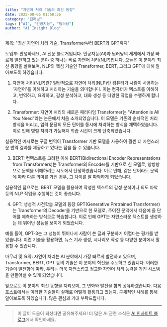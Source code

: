 ```yaml
---
title: "자연어 처리 기술의 최신 동향"
date: 2025-08-05 01:50:56
category: "딥러닝"
tags: ["AI", "인공지능", "딥러닝"]
author: "AI Insight Blog"
---
```


제목: "최신 자연어 처리 기술, Transformer부터 BERT와 GPT까지"

도입부:
안녕하세요, AI 전문 블로거입니다. 인공지능(AI)과 딥러닝의 세계에서 가장 빠르게 발전하고 있는 분야 중 하나는 바로 자연어 처리(NLP)입니다. 오늘은 이 분야의 최신 동향을 살펴보며, NLP의 핵심 기술인 Transformer, BERT, 그리고 GPT에 대해 알아보도록 하겠습니다.

1. 자연어 처리(NLP)란?
일반적으로 자연어 처리(NLP)란 컴퓨터가 사람이 사용하는 '자연어'를 이해하고 처리하는 기술을 의미합니다. 이는 컴퓨터가 텍스트를 이해하고, 번역하고, 요약하고, 감성 분석하고, 대화 생성 등 다양한 작업을 수행하게 합니다. 

2. Transformer: 자연어 처리의 새로운 패러다임
Transformer는 "Attention is All You Need"라는 논문에서 처음 소개되었습니다. 이 모델은 기존의 순차적인 처리 방식을 버리고, 입력 문장의 모든 단어를 동시에 처리하는 방식을 채택하였습니다. 이로 인해 병렬 처리가 가능해져 학습 시간이 크게 단축되었습니다. 

실용적인 예시로는 구글 번역이 Transformer 기반 모델을 사용하여 훨씬 더 자연스러운 번역 결과를 제공하고 있다는 점을 들 수 있습니다.

3. BERT: 컨텍스트를 고려한 이해
BERT(Bidirectional Encoder Representations from Transformers)는 Transformer의 Encoder를 기반으로 한 모델로, 양방향으로 문맥을 이해하려는 시도에서 탄생하였습니다. 이로 인해, 같은 단어라도 문맥에 따라 다른 의미를 가진 경우, 그 차이를 잘 파악하게 되었습니다.

실용적인 팁으로는, BERT 모델을 활용하여 작성한 텍스트의 감성 분석이나 의도 파악 등의 NLP 작업을 수행하는 것이 좋습니다.

4. GPT: 생성적 사전학습 모델의 등장
GPT(Generative Pretrained Transformer)는 Transformer의 Decoder를 기반으로 한 모델로, 주어진 문맥에서 다음에 올 단어를 예측하는 방식으로 학습합니다. 이로 인해 GPT는 자연스러운 텍스트를 생성하는 데 뛰어난 성능을 보이게 되었습니다.

예를 들어, GPT-3는 그 성능이 뛰어나서 사람이 쓴 글과 구분하기 어렵다는 평가를 받았습니다. 이런 기술을 활용하면, 뉴스 기사 생성, 시나리오 작성 등 다양한 분야에서 활용할 수 있습니다.

마무리 및 요약:
자연어 처리는 AI 분야에서 가장 빠르게 발전하고 있으며, Transformer, BERT, GPT 등의 기술은 이 분야의 혁신을 주도하고 있습니다. 이러한 기술이 발전함에 따라, 우리는 더욱 자연스럽고 정교한 자연어 처리 능력을 가진 시스템을 만들어낼 수 있게 되었습니다.

앞으로도 이 분야의 최신 동향을 지켜보며, 그 변화와 발전을 함께 공유하겠습니다. 다음 포스트에서는 이러한 기술들이 실제로 어떻게 활용되고 있는지, 구체적인 사례를 통해 알아보도록 하겠습니다. 많은 관심과 기대 부탁드립니다.

---

> 이 글이 도움이 되셨다면 공유해주세요! 
> 더 많은 AI 관련 소식은 [AI 인사이트 블로그](https://tonyhwang1004.github.io/ai-insight-blog)에서 확인하세요.
